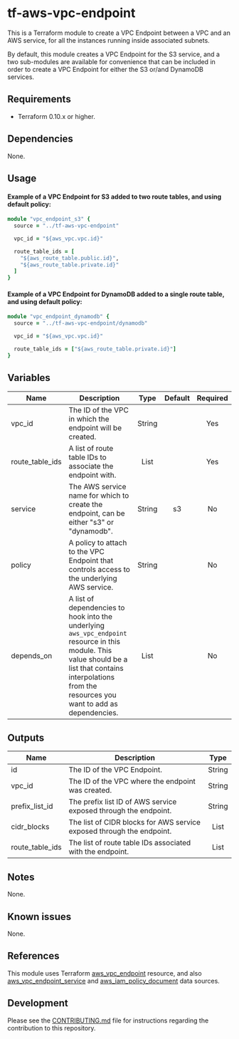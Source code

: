 # tf-aws-vpc-endpoint

This is a Terraform module to create a VPC Endpoint between a VPC and an AWS service,
for all the instances running inside associated subnets.

By default, this module creates a VPC Endpoint for the S3 service, and a two sub-modules
are available for convenience that can be included in order to create a VPC Endpoint for
either the S3 or/and DynamoDB services.

## Requirements

- Terraform 0.10.x or higher.

## Dependencies

None.

## Usage

#### Example of a VPC Endpoint for S3 added to two route tables, and using default policy:

```ruby
module "vpc_endpoint_s3" {
  source = "../tf-aws-vpc-endpoint"

  vpc_id = "${aws_vpc.vpc.id}"

  route_table_ids = [
    "${aws_route_table.public.id}",
    "${aws_route_table.private.id}"
  ]
}
```

#### Example of a VPC Endpoint for DynamoDB added to a single route table, and using default policy:

```ruby
module "vpc_endpoint_dynamodb" {
  source = "../tf-aws-vpc-endpoint/dynamodb"

  vpc_id = "${aws_vpc.vpc.id}"

  route_table_ids = ["${aws_route_table.private.id}"]
}
```

## Variables

| Name | Description | Type | Default | Required |
|------|-------------|:-----:|:-----:|:-----:|
| vpc_id | The ID of the VPC in which the endpoint will be created. | String | | Yes |
| route_table_ids | A list of route table IDs to associate the endpoint with. | List | | Yes |
| service | The AWS service name for which to create the endpoint, can be either "s3" or "dynamodb". | String | s3 | No |
| policy | A policy to attach to the VPC Endpoint that controls access to the underlying AWS service. | String | | No |
| depends_on | A list of dependencies to hook into the underlying `aws_vpc_endpoint` resource in this module. This value should be a list that contains interpolations from the resources you want to add as dependencies. | List || No |

## Outputs

| Name | Description | Type |
|------|-------------|:----:|
| id | The ID of the VPC Endpoint. | String |
| vpc_id | The ID of the VPC where the endpoint was created. | String |
| prefix_list_id | The prefix list ID of AWS service exposed through the endpoint. | String |
| cidr_blocks | The list of CIDR blocks for AWS service exposed through the endpoint. | List |
| route_table_ids | The list of route table IDs associated with the endpoint. | List |

## Notes

None.

## Known issues

None.

## References

This module uses Terraform [aws_vpc_endpoint](https://www.terraform.io/docs/providers/aws/r/vpc_endpoint.html)
resource, and also [aws_vpc_endpoint_service](https://www.terraform.io/docs/providers/aws/d/vpc_endpoint_service.html)
and [aws_iam_policy_document](https://www.terraform.io/docs/providers/aws/d/iam_policy_document.html) data sources.

## Development

Please see the [CONTRIBUTING.md](CONTRIBUTING.md) file for instructions regarding
the contribution to this repository.
